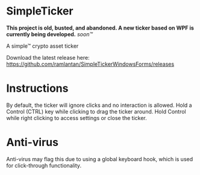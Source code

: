 # SimpleTicker
**This project is old, busted, and abandoned. A new ticker based on WPF is currently being developed.** *soon™*

A simple™ crypto asset ticker

Download the latest release here:
https://github.com/ramlantan/SimpleTickerWindowsForms/releases


# Instructions
By default, the ticker will ignore clicks and no interaction is allowed.
Hold a Control (CTRL) key while clicking to drag the ticker around. Hold Control while right clicking to access settings or close the ticker.

# Anti-virus
Anti-virus may flag this due to using a global keyboard hook, which is used for click-through functionality.
